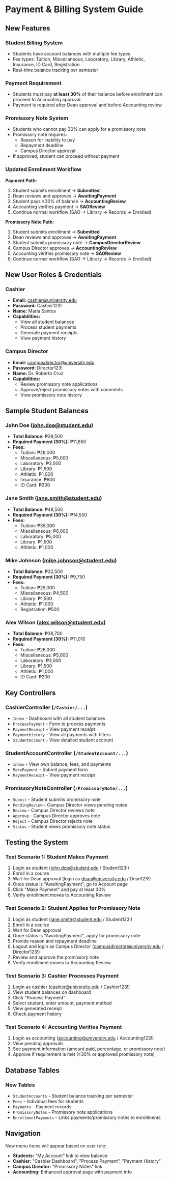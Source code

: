 # Payment & Billing System Guide

## New Features

### Student Billing System
- Students have account balances with multiple fee types
- Fee types: Tuition, Miscellaneous, Laboratory, Library, Athletic, Insurance, ID Card, Registration
- Real-time balance tracking per semester

### Payment Requirement
- Students must pay **at least 30%** of their balance before enrollment can proceed to Accounting approval
- Payment is required after Dean approval and before Accounting review

### Promissory Note System
- Students who cannot pay 30% can apply for a promissory note
- Promissory note requires:
  - Reason for inability to pay
  - Repayment deadline
  - Campus Director approval
- If approved, student can proceed without payment

### Updated Enrollment Workflow

**Payment Path:**
1. Student submits enrollment → **Submitted**
2. Dean reviews and approves → **AwaitingPayment**
3. Student pays ≥30% of balance → **AccountingReview**
4. Accounting verifies payment → **SAOReview**
5. Continue normal workflow (SAO → Library → Records → Enrolled)

**Promissory Note Path:**
1. Student submits enrollment → **Submitted**
2. Dean reviews and approves → **AwaitingPayment**
3. Student submits promissory note → **CampusDirectorReview**
4. Campus Director approves → **AccountingReview**
5. Accounting verifies promissory note → **SAOReview**
6. Continue normal workflow (SAO → Library → Records → Enrolled)

## New User Roles & Credentials

### Cashier
- **Email:** cashier@university.edu
- **Password:** Cashier123!
- **Name:** Maria Santos
- **Capabilities:**
  - View all student balances
  - Process student payments
  - Generate payment receipts
  - View payment history

### Campus Director
- **Email:** campusdirector@university.edu
- **Password:** Director123!
- **Name:** Dr. Roberto Cruz
- **Capabilities:**
  - Review promissory note applications
  - Approve/reject promissory notes with comments
  - View promissory note history

## Sample Student Balances

### John Doe (john.doe@student.edu)
- **Total Balance:** ₱39,500
- **Required Payment (30%):** ₱11,850
- **Fees:**
  - Tuition: ₱28,000
  - Miscellaneous: ₱5,000
  - Laboratory: ₱3,000
  - Library: ₱1,500
  - Athletic: ₱1,000
  - Insurance: ₱800
  - ID Card: ₱200

### Jane Smith (jane.smith@student.edu)
- **Total Balance:** ₱48,500
- **Required Payment (30%):** ₱14,550
- **Fees:**
  - Tuition: ₱35,000
  - Miscellaneous: ₱6,000
  - Laboratory: ₱5,000
  - Library: ₱1,500
  - Athletic: ₱1,000

### Mike Johnson (mike.johnson@student.edu)
- **Total Balance:** ₱32,500
- **Required Payment (30%):** ₱9,750
- **Fees:**
  - Tuition: ₱25,000
  - Miscellaneous: ₱4,500
  - Library: ₱1,500
  - Athletic: ₱1,000
  - Registration: ₱500

### Alex Wilson (alex.wilson@student.edu)
- **Total Balance:** ₱36,700
- **Required Payment (30%):** ₱11,010
- **Fees:**
  - Tuition: ₱26,000
  - Miscellaneous: ₱5,000
  - Laboratory: ₱3,000
  - Library: ₱1,500
  - Athletic: ₱1,000
  - ID Card: ₱200

## Key Controllers

### CashierController (`/Cashier/...`)
- `Index` - Dashboard with all student balances
- `ProcessPayment` - Form to process payments
- `PaymentReceipt` - View payment receipt
- `PaymentHistory` - View all payments with filters
- `StudentAccount` - View detailed student account

### StudentAccountController (`/StudentAccount/...`)
- `Index` - View own balance, fees, and payments
- `MakePayment` - Submit payment form
- `PaymentReceipt` - View payment receipt

### PromissoryNoteController (`/PromissoryNote/...`)
- `Submit` - Student submits promissory note
- `PendingReview` - Campus Director views pending notes
- `Review` - Campus Director reviews note
- `Approve` - Campus Director approves note
- `Reject` - Campus Director rejects note
- `Status` - Student views promissory note status

## Testing the System

### Test Scenario 1: Student Makes Payment
1. Login as student (john.doe@student.edu / Student123!)
2. Enroll in a course
3. Wait for Dean approval (login as dean@university.edu / Dean123!)
4. Once status is "AwaitingPayment", go to Account page
5. Click "Make Payment" and pay at least 30%
6. Verify enrollment moves to Accounting Review

### Test Scenario 2: Student Applies for Promissory Note
1. Login as student (jane.smith@student.edu / Student123!)
2. Enroll in a course
3. Wait for Dean approval
4. Once status is "AwaitingPayment", apply for promissory note
5. Provide reason and repayment deadline
6. Logout and login as Campus Director (campusdirector@university.edu / Director123!)
7. Review and approve the promissory note
8. Verify enrollment moves to Accounting Review

### Test Scenario 3: Cashier Processes Payment
1. Login as cashier (cashier@university.edu / Cashier123!)
2. View student balances on dashboard
3. Click "Process Payment"
4. Select student, enter amount, payment method
5. View generated receipt
6. Check payment history

### Test Scenario 4: Accounting Verifies Payment
1. Login as accounting (accounting@university.edu / Accounting123!)
2. View pending approvals
3. See payment information (amount paid, percentage, or promissory note)
4. Approve if requirement is met (≥30% or approved promissory note)

## Database Tables

### New Tables
- `StudentAccounts` - Student balance tracking per semester
- `Fees` - Individual fees for students
- `Payments` - Payment records
- `PromissoryNotes` - Promissory note applications
- `EnrollmentPayments` - Links payments/promissory notes to enrollments

## Navigation

New menu items will appear based on user role:
- **Students:** "My Account" link to view balance
- **Cashier:** "Cashier Dashboard", "Process Payment", "Payment History"
- **Campus Director:** "Promissory Notes" link
- **Accounting:** Enhanced approval page with payment info
